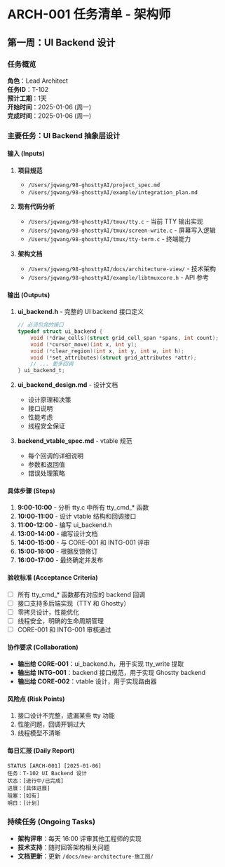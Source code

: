 # ARCH-001 任务清单 - 架构师
## 第一周：UI Backend 设计

### 任务概览
**角色**：Lead Architect  
**任务ID**：T-102  
**预计工期**：1天  
**开始时间**：2025-01-06 (周一)  
**完成时间**：2025-01-06 (周一)  

### 主要任务：UI Backend 抽象层设计

#### 输入 (Inputs)
1. **项目规范**
   - `/Users/jqwang/98-ghosttyAI/project_spec.md`
   - `/Users/jqwang/98-ghosttyAI/example/integration_plan.md`

2. **现有代码分析**
   - `/Users/jqwang/98-ghosttyAI/tmux/tty.c` - 当前 TTY 输出实现
   - `/Users/jqwang/98-ghosttyAI/tmux/screen-write.c` - 屏幕写入逻辑
   - `/Users/jqwang/98-ghosttyAI/tmux/tty-term.c` - 终端能力

3. **架构文档**
   - `/Users/jqwang/98-ghosttyAI/docs/architecture-view/` - 技术架构
   - `/Users/jqwang/98-ghosttyAI/example/libtmuxcore.h` - API 参考

#### 输出 (Outputs)
1. **ui_backend.h** - 完整的 UI backend 接口定义
   ```c
   // 必须包含的接口
   typedef struct ui_backend {
       void (*draw_cells)(struct grid_cell_span *spans, int count);
       void (*cursor_move)(int x, int y);
       void (*clear_region)(int x, int y, int w, int h);
       void (*set_attributes)(struct grid_attributes *attr);
       // ... 更多回调
   } ui_backend_t;
   ```

2. **ui_backend_design.md** - 设计文档
   - 设计原理和决策
   - 接口说明
   - 性能考虑
   - 线程安全保证

3. **backend_vtable_spec.md** - vtable 规范
   - 每个回调的详细说明
   - 参数和返回值
   - 错误处理策略

#### 具体步骤 (Steps)
1. **9:00-10:00** - 分析 tty.c 中所有 tty_cmd_* 函数
2. **10:00-11:00** - 设计 vtable 结构和回调接口
3. **11:00-12:00** - 编写 ui_backend.h
4. **13:00-14:00** - 编写设计文档
5. **14:00-15:00** - 与 CORE-001 和 INTG-001 评审
6. **15:00-16:00** - 根据反馈修订
7. **16:00-17:00** - 最终确定并发布

#### 验收标准 (Acceptance Criteria)
- [ ] 所有 tty_cmd_* 函数都有对应的 backend 回调
- [ ] 接口支持多后端实现（TTY 和 Ghostty）
- [ ] 零拷贝设计，性能优化
- [ ] 线程安全，明确的生命周期管理
- [ ] CORE-001 和 INTG-001 审核通过

#### 协作要求 (Collaboration)
- **输出给 CORE-001**：ui_backend.h，用于实现 tty_write 提取
- **输出给 INTG-001**：backend 接口规范，用于实现 Ghostty backend
- **输出给 CORE-002**：vtable 设计，用于实现路由器

#### 风险点 (Risk Points)
1. 接口设计不完整，遗漏某些 tty 功能
2. 性能问题，回调开销过大
3. 线程模型不清晰

#### 每日汇报 (Daily Report)
```
STATUS [ARCH-001] [2025-01-06]
任务：T-102 UI Backend 设计
状态：[进行中/已完成]
进展：[具体进展]
阻塞：[如有]
明日：[计划]
```

### 持续任务 (Ongoing Tasks)
- **架构评审**：每天 16:00 评审其他工程师的实现
- **技术支持**：随时回答架构相关问题
- **文档更新**：更新 `/docs/new-architecture-施工图/`
